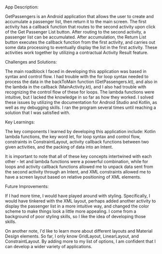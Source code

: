 App Description:

  GetPassengers is an Android application that allows the user to create and accumulate a passenger list, then return it to the main screen.
  The first activity has a callback function that routes to the second activity upon click of the Get Passenger List button. After routing to
  the second activity, a passenger list can be accumulated. After accumulation, the Return List button executes the callback function from the
  first activity, and carries out some data processing to eventually display the list in the first activity. These activities work together by
  utilizing a contractual Activity Result feature.

Challenges and Solutions:

  The main roadblock I faced in developing this application was based in syntax and control flow. I had trouble with the for loop syntax needed to
  process the data in the backToMain function (GetPassengers.kt), and also in the lambda in the callback (MainActivity.kt), and I also had trouble
  with recognizing the control flow of these for loops. The lambda functions were intuitive, but I lacked the knowledge in so far as how they worked.
  I solved these issues by utilizing the documentation for Android Studio and Kotlin, as well as my debugging skills. I ran the program several times
  until reaching a solution that I was satisfied with.

Key Learnings:

  The key components I learned by developing this application include: Kotlin lambda functions, the key word let, for loop syntax and control flow,
  constraints in ConstraintLayout, activity callback functions between two given activities, and the packing of data into an Intent.

  It is important to note that all of these key concepts intertwined with each other - let and lambda functions were a powerful combination,
  while for loops and activity callback functions allowed me to unpack data sent from the second activity through an Intent, and XML constraints
  allowed me to have a screen layout based on relative positioning of XML elements.

Future Improvements:

  If I had more time, I would have played around with styling. Specifically, I would have tinkered with the XML layout, perhaps added another activity
  to display the passenger list in a more intuitive way, and changed the color scheme to make things look a little more appealing. I come from a background
  of poor styling skills, so I like the idea of developing those skills.

  On another note, I'd like to learn more about different layouts and Material Design elements. So far, I only know GridLayout, LinearLayout, and
  ConstraintLayout. By adding more to my list of options, I am confident that I can develop a wider variety of applications.
  
